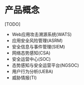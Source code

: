 # 产品概念

[TODO]

- Web应用攻击溯源系统(WATS)
- 应用安全风险管理(ASRM)
- 安全信息与事件管理(SIEM)
- 网络态势感知(CSA)
- 安全运营中心(SOC)
- 态势感知与安全运营平台(NGSOC)
- 用户行为分析(UEBA)
- 威胁情报(TI)
